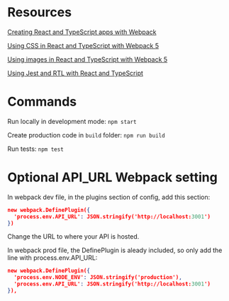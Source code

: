 # Resources

[Creating React and TypeScript apps with Webpack](https://www.carlrippon.com/creating-react-app-with-typescript-eslint-with-webpack5/)

[Using CSS in React and TypeScript with Webpack 5](https://www.carlrippon.com/using-css-react-typescript-with-webpack5/)

[Using images in React and TypeScript with Webpack 5](https://www.carlrippon.com/using-images-react-typescript-with-webpack5/)

[Using Jest and RTL with React and TypeScript](https://www.carlrippon.com/using-jest-and-rtl-with-react-typescript/)

# Commands

Run locally in development mode: `npm start`

Create production code in `build` folder: `npm run build`

Run tests: `npm test`

# Optional API_URL Webpack setting

In webpack dev file, in the plugins section of config, add this section:

```json
new webpack.DefinePlugin({
  'process.env.API_URL': JSON.stringify('http://localhost:3001')
})
```
Change the URL to where your API is hosted.

In webpack prod file, the DefinePlugin is aleady included, so only add the line with process.env.API_URL:

```json
new webpack.DefinePlugin({
  'process.env.NODE_ENV': JSON.stringify('production'),
  'process.env.API_URL': JSON.stringify('http://localhost:3001')
}),
```
